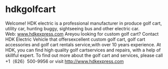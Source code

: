 # hdkgolfcart
Welcome! HDK electric is a professional manufacturer in produce golf cart, utility car, hunting buggy, sightseeing bus and other electric car. Web: www.hdkexpress.com
Areyou looking for custom golf cart? Contact HDK Electric Vehicle that offersexcellent custom golf cart, golf cart accessories and golf cart rentals service,with over 10 years experience. At HDK, you can find high quality golf cartservices and repairs, with a help of skillful expert. To find out more about the golf cart and services, please call +1（626）500-9956 or visit http://www.hdkexpress.com
